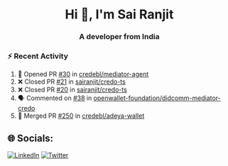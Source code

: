 <h1 align="center">Hi 👋, I'm Sai Ranjit</h1>
<h3 align="center">A developer from India</h3>

### :zap: Recent Activity

<!--START_SECTION:activity-->
1. 💪 Opened PR [#30](https://github.com/credebl/mediator-agent/pull/30) in [credebl/mediator-agent](https://github.com/credebl/mediator-agent)
2. ❌ Closed PR [#21](https://github.com/sairanjit/credo-ts/pull/21) in [sairanjit/credo-ts](https://github.com/sairanjit/credo-ts)
3. ❌ Closed PR [#20](https://github.com/sairanjit/credo-ts/pull/20) in [sairanjit/credo-ts](https://github.com/sairanjit/credo-ts)
4. 🗣 Commented on [#38](https://github.com/openwallet-foundation/didcomm-mediator-credo/pull/38#issuecomment-2599121640) in [openwallet-foundation/didcomm-mediator-credo](https://github.com/openwallet-foundation/didcomm-mediator-credo)
5. 🎉 Merged PR [#250](https://github.com/credebl/adeya-wallet/pull/250) in [credebl/adeya-wallet](https://github.com/credebl/adeya-wallet)
<!--END_SECTION:activity-->

## 🌐 Socials:
[![LinkedIn](https://img.shields.io/badge/LinkedIn-%230077B5.svg?logo=linkedin&logoColor=white)](https://linkedin.com/in/sairanjit) [![Twitter](https://img.shields.io/badge/Twitter-%231DA1F2.svg?logo=Twitter&logoColor=white)](https://twitter.com/sairanjit_) 
